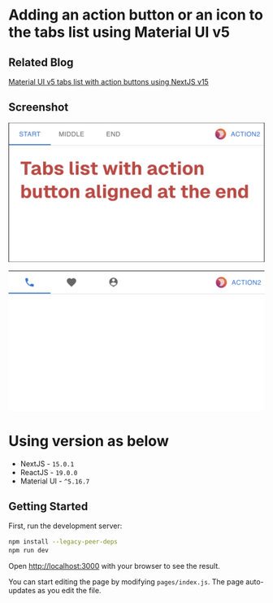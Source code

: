# Adding an action button or an icon to the tabs list using Material UI v5

## Related Blog
[Material UI v5 tabs list with action buttons using NextJS v15](https://toofancoder.com/blog/material-ui-tab-list-with-icons-or-action-buttons?utm_source=github)

## Screenshot

[![Watch the video](https://github.com/jaydeepw/example-mui-tabs-action-button/blob/main/images/tab-type-1.png?raw=true)](https://github.com/jaydeepw/example-mui-tabs-action-button/blob/main/images/tab-type-1.png?raw=true)

[![Watch the video](https://github.com/jaydeepw/example-mui-tabs-action-button/blob/main/images/tab-type-2.png?raw=true)](https://github.com/jaydeepw/example-mui-tabs-action-button/blob/main/images/tab-type-2.png?raw=true)

# Using version as below
- NextJS - `15.0.1`
- ReactJS - `19.0.0`
- Material UI - `^5.16.7`

## Getting Started

First, run the development server:

```bash
npm install --legacy-peer-deps
npm run dev
```

Open [http://localhost:3000](http://localhost:3000) with your browser to see the result.

You can start editing the page by modifying `pages/index.js`. The page auto-updates as you edit the file.
